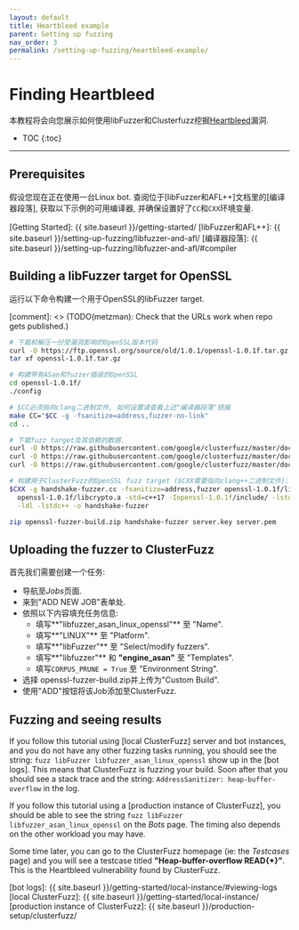 ```yaml
---
layout: default
title: Heartbleed example
parent: Setting up fuzzing
nav_order: 3
permalink: /setting-up-fuzzing/heartbleed-example/
---
```


# Finding Heartbleed

本教程将会向您展示如何使用libFuzzer和Clusterfuzz挖掘[Heartbleed]漏洞.

- TOC
{:toc}
---

## Prerequisites

假设您现在正在使用一台Linux bot. 
查阅位于[libFuzzer和AFL++]文档里的[编译器段落], 获取以下示例的可用编译器, 并确保设置好了`CC`和`CXX`环境变量. 

[Heartbleed]: https://en.wikipedia.org/wiki/Heartbleed
[Getting Started]: {{ site.baseurl }}/getting-started/
[libFuzzer和AFL++]: {{ site.baseurl }}/setting-up-fuzzing/libfuzzer-and-afl/
[编译器段落]: {{ site.baseurl }}/setting-up-fuzzing/libfuzzer-and-afl/#compiler

## Building a libFuzzer target for OpenSSL

运行以下命令构建一个用于OpenSSL的libFuzzer target. 

[comment]: <> (TODO(metzman): Check that the URLs work when repo gets published.)
```bash
# 下载和解压一份受漏洞影响的OpenSSL版本代码
curl -O https://ftp.openssl.org/source/old/1.0.1/openssl-1.0.1f.tar.gz
tar xf openssl-1.0.1f.tar.gz

# 构建带有ASan和fuzzer插装的OpenSSL
cd openssl-1.0.1f/
./config

# $CC必须指向clang二进制文件, 如何设置请查看上述"编译器段落"链接
make CC="$CC -g -fsanitize=address,fuzzer-no-link"
cd ..

# 下载fuzz target及其依赖的数据. 
curl -O https://raw.githubusercontent.com/google/clusterfuzz/master/docs/setting-up-fuzzing/heartbleed/handshake-fuzzer.cc
curl -O https://raw.githubusercontent.com/google/clusterfuzz/master/docs/setting-up-fuzzing/heartbleed/server.key
curl -O https://raw.githubusercontent.com/google/clusterfuzz/master/docs/setting-up-fuzzing/heartbleed/server.pem

# 构建用于ClusterFuzz的OpenSSL fuzz target ($CXX需要指向clang++二进制文件):
$CXX -g handshake-fuzzer.cc -fsanitize=address,fuzzer openssl-1.0.1f/libssl.a \
  openssl-1.0.1f/libcrypto.a -std=c++17 -Iopenssl-1.0.1f/include/ -lstdc++fs   \
  -ldl -lstdc++ -o handshake-fuzzer

zip openssl-fuzzer-build.zip handshake-fuzzer server.key server.pem
```

## Uploading the fuzzer to ClusterFuzz

首先我们需要创建一个任务: 

* 导航至*Jobs*页面.
* 来到"ADD NEW JOB"表单处.
* 依照以下内容填充任务信息:
    * 填写**"libfuzzer_asan_linux_openssl"** 至 "Name".
    * 填写**"LINUX"** 至 "Platform".
    * 填写**"libFuzzer"** 至 "Select/modify fuzzers".
    * 填写**"libfuzzer"** 和 **"engine_asan"** 至 "Templates".
    * 填写`CORPUS_PRUNE = True` 至 "Environment String".
* 选择 openssl-fuzzer-build.zip并上传为"Custom Build".
* 使用"ADD"按钮将该Job添加至ClusterFuzz.

## Fuzzing and seeing results
If you follow this tutorial using [local ClusterFuzz] server and bot instances,
and you do not have any other fuzzing tasks running, you should see the string:
`fuzz libFuzzer libfuzzer_asan_linux_openssl` show up in the [bot logs]. This
means that ClusterFuzz is fuzzing your build. Soon after that you should see a
stack trace and the string: `AddressSanitizer: heap-buffer-overflow` in the log.

If you follow this tutorial using a [production instance of ClusterFuzz], you
should be able to see the string `fuzz libFuzzer libfuzzer_asan_linux_openssl`
on the *Bots* page. The timing also depends on the other workload you may have.

Some time later, you can go to the ClusterFuzz homepage (ie: the *Testcases*
page) and you will see a testcase titled **"Heap-buffer-overflow READ{\*}"**.
This is the Heartbleed vulnerability found by ClusterFuzz.

[bot logs]: {{ site.baseurl }}/getting-started/local-instance/#viewing-logs
[local ClusterFuzz]: {{ site.baseurl }}/getting-started/local-instance/
[production instance of ClusterFuzz]: {{ site.baseurl }}/production-setup/clusterfuzz/
